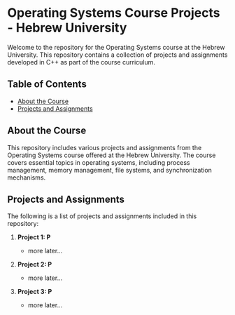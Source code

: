 # Operating Systems Course Projects - Hebrew University

Welcome to the repository for the Operating Systems course at the Hebrew University. This repository contains a collection of projects and assignments developed in C++ as part of the course curriculum.

## Table of Contents
- [About the Course](#about-the-course)
- [Projects and Assignments](#projects-and-assignments)


## About the Course
This repository includes various projects and assignments from the Operating Systems course offered at the Hebrew University. The course covers essential topics in operating systems, including process management, memory management, file systems, and synchronization mechanisms.

## Projects and Assignments
The following is a list of projects and assignments included in this repository:

1. **Project 1: P**
    - more later...

2. **Project 2: P**
    - more later...

3. **Project 3: P**
    - more later...

